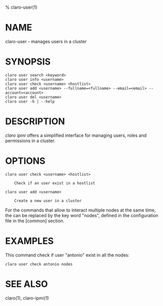 % claro-user(1)

# NAME

claro-user - manages users in a cluster

# SYNOPSIS

    claro user search <keyword>
    claro user info <username>
    claro user check <username> <hostlist>
    claro user add <username> --fullname=<fullname> --email=<email> --account=<account>
    claro user del <username> 
    claro user -h | --help

# DESCRIPTION

*claro ipmi* offers a simplified interface for managing users, roles and permissions
in a cluster.

# OPTIONS

    claro user check <username> <hostlist>

        Check if an user exist in a hostlist
   
    claro user add <username> 
        
        Create a new user in a cluster


For the commands that allow to interact multiple nodes at the same time,
the <hostlist> can be replaced by the key word "nodes", defined in the 
configuration file in the [common] section.


# EXAMPLES

This command check if user "antonio" exist in all the nodes:

    claro user check antonio nodes

# SEE ALSO

claro(1), claro-ipmi(1)

